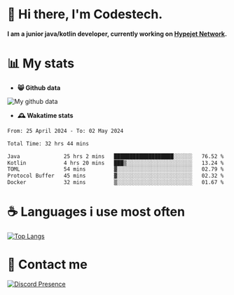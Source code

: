 # 👋 Hi there, I'm Codestech.
**I am a junior java/kotlin developer, currently working on [Hypejet Network](https://github.com/Hypejet).**

# 📊 My stats
- **😸 Github data**

![My github data](https://github-readme-stats.vercel.app/api?username=Codestech1&count_private=true&include_all_commits=true&theme=codeSTACKr)

- **🕰️ Wakatime stats**
<!--START_SECTION:waka-->

```txt
From: 25 April 2024 - To: 02 May 2024

Total Time: 32 hrs 44 mins

Java              25 hrs 2 mins   ███████████████████░░░░░░   76.52 %
Kotlin            4 hrs 20 mins   ███▒░░░░░░░░░░░░░░░░░░░░░   13.24 %
TOML              54 mins         ▓░░░░░░░░░░░░░░░░░░░░░░░░   02.79 %
Protocol Buffer   45 mins         ▓░░░░░░░░░░░░░░░░░░░░░░░░   02.32 %
Docker            32 mins         ▒░░░░░░░░░░░░░░░░░░░░░░░░   01.67 %
```

<!--END_SECTION:waka-->

# ☕ Languages i use most often
[![Top Langs](https://github-readme-stats.vercel.app/api/top-langs/?username=Codestech1&layout=compact&langs_count=8&exclude_repo=window5000.github.io&theme=codeSTACKr)](https://github.com/anuraghazra/github-readme-stats)

# 💬 Contact me
[![Discord Presence](https://lanyard.cnrad.dev/api/650718742157852740)](https://discord.com/users/650718742157852740)
</br>
